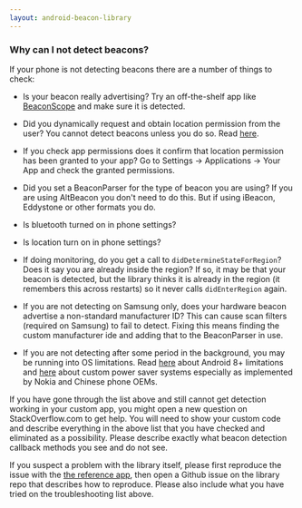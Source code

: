 ```yaml
---
layout: android-beacon-library
---
```


### Why can I not detect beacons?

If your phone is not detecting beacons there are a number of things to check:

* Is your beacon really advertising? Try an off-the-shelf app like [BeaconScope](https://play.google.com/store/apps/details?id=com.davidgyoungtech.beaconscanner&hl=en_US) and make sure it is detected.

* Did you dynamically request and obtain location permission from the user? You cannot detect beacons unless you do so.  Read [here](https://altbeacon.github.io/android-beacon-library/requesting_permission.html).

* If you check app permissions does it confirm that location permission has been granted to your app?   Go to Settings -> Applications -> Your App and check the granted permissions.

* Did you set a BeaconParser for the type of beacon you are using?  If you are using AltBeacon you don't need to do this. But if using iBeacon, Eddystone or other formats you do.

* Is bluetooth turned on in phone settings?

* Is location turn on in phone settings?

* If doing monitoring, do you get a call to `didDetermineStateForRegion`? Does it say you are already inside the region? If so, it may be that your beacon is detected, but the library thinks it is already in the region (it remembers this across restarts) so it never calls `didEnterRegion` again.

* If you are not detecting on Samsung only, does your hardware beacon advertise a non-standard manufacturer ID?  This can cause scan filters (required on Samsung) to fail to detect.  Fixing this means finding the custom manufacturer ide and adding that to the BeaconParser in use.

* If you are not detecting after some period in the background, you may be running into OS limitations.  Read [here](http://www.davidgyoungtech.com/2017/08/07/beacon-detection-with-android-8) about Android 8+ limitations and [here](http://www.davidgyoungtech.com/2019/04/30/the-rise-of-the-nasty-forks) about custom power saver systems especially as implemented by Nokia and Chinese phone OEMs.


If you have gone through the list above and still cannot get detection working in your custom app, you might open a new question on StackOverflow.com to get help.  You will need to show your custom code and describe everything in the above list that you have checked and eliminated as a possibility.  Please describe exactly what beacon detection callback methods you see and do not see.

If you suspect a problem with the library itself, please first reproduce the issue with the [the reference app](https://github.com/AltBeacon/android-beacon-library-reference), then open a Github issue on the library repo that describes how to reproduce.  Please also include what you have tried on the troubleshooting list above.

